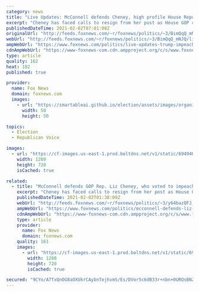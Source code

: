 ```yaml
---
category: news
title: "Live Updates: McConnell defends Cheney, high profile House Republican who voted to impeach Trump"
excerpt: "Cheney has faced calls to resign from her post as House GOP conference chair"
publishedDateTime: 2021-02-02T07:01:08Z
originalUrl: "http://feeds.foxnews.com/~r/foxnews/politics/~3/BimQqQ_mNJQ/live-updates-trump-impeachment-2-2-2021"
webUrl: "http://feeds.foxnews.com/~r/foxnews/politics/~3/BimQqQ_mNJQ/live-updates-trump-impeachment-2-2-2021"
ampWebUrl: "https://www.foxnews.com/politics/live-updates-trump-impeachment-2-2-2021.amp"
cdnAmpWebUrl: "https://www-foxnews-com.cdn.ampproject.org/c/s/www.foxnews.com/politics/live-updates-trump-impeachment-2-2-2021.amp"
type: article
quality: 162
heat: 182
published: true

provider:
  name: Fox News
  domain: foxnews.com
  images:
    - url: "https://smartableai.github.io/election/assets/images/organizations/foxnews.com-50x50.jpg"
      width: 50
      height: 50

topics:
  - Election
  - Republican Voice

images:
  - url: "https://cf-images.us-east-1.prod.boltdns.net/v1/static/694940094001/e6619851-ec2b-4176-8b32-855380346bdc/f8e89365-e72e-4ad7-8c49-021e5b23a020/1280x720/match/image.jpg"
    width: 1280
    height: 720
    isCached: true

related:
  - title: "McConnell defends GOP Rep. Liz Cheney, who voted to impeach Trump: 'A leader with deep convictions'"
    excerpt: "Cheney has faced calls to resign from her post as House GOP conference chair since she and nine other Republicans crossed party lines to impeach Trump."
    publishedDateTime: 2021-02-02T01:38:09Z
    webUrl: "http://feeds.foxnews.com/~r/foxnews/politics/~3/y64bazQFJ_U/mcconnell-defends-liz-cheney-trump-impeachment-vote-she-is-an-important-leader"
    ampWebUrl: "https://www.foxnews.com/politics/mcconnell-defends-liz-cheney-trump-impeachment-vote-she-is-an-important-leader.amp"
    cdnAmpWebUrl: "https://www-foxnews-com.cdn.ampproject.org/c/s/www.foxnews.com/politics/mcconnell-defends-liz-cheney-trump-impeachment-vote-she-is-an-important-leader.amp"
    type: article
    provider:
      name: Fox News
      domain: foxnews.com
    quality: 161
    images:
      - url: "https://cf-images.us-east-1.prod.boltdns.net/v1/static/694940094001/05c82de6-c14d-4137-89d3-071d65d22423/e9007209-f228-4dbe-a90e-c50c3ef80488/1280x720/match/image.jpg"
        width: 1280
        height: 720
        isCached: true

secured: "9CYo/A7TxQnOG8aOXUkrCAybnTejhvmS/Es/DVor5c6dB33r+nbn+0URQsBNZS1/SpgHzbPxRNY8ZRP+AroxlsCREpG4H57uuU6o8sRhD+mcmENzZBB0S2jZVMmoPKtvLyNkLgpSikTI+TtzH/yk1YB5l5W4sW5TUZwXj0S06S0yFG+cJ2VBHBMEaODC515949A6Dt2s2vHiV8bZD1+5uZ8E6LwVhxiLLdhcDuOUE/EvqvRPHG9FXpWmVNZcM86OH1R/pZYzriIDDsWL5GRbX/IHPJ/UgfuUvtOhAbxZAikWmBleoHJ9+DQ7M688NXmLh+LOjBeOu7fXC8+yn7ozpu7TqI2NjebKxq/s0lJu4qA=;0nUen3cEHZ0LgEniFPT4aQ=="
---
```


